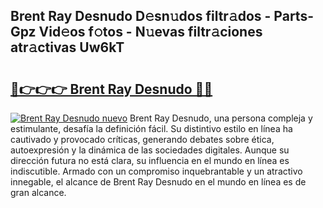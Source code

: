 ## Brent Ray Desnudo D𝚎sn𝚞dos filtr𝚊dos - Parts-Gpz Vid𝚎os f𝚘tos - N𝚞evas filtr𝚊ciones atr𝚊ctivas Uw6kT

# <h2><a href="http://mbdmt2k.tromn.icu/?c=Brent+Ray+Desnudo">🔗👉👉👉 Brent Ray Desnudo 🔗🔗</a></h2>

[![Brent Ray Desnudo nuevo](https://i.imgur.com/pEAQMta.gif)](http://mbdmt2k.tromn.icu/?c=Brent+Ray+Desnudo)
Brent Ray Desnudo, una persona compleja y estimulante, desafía la definición fácil. Su distintivo estilo en línea ha cautivado y provocado críticas, generando debates sobre ética, autoexpresión y la dinámica de las sociedades digitales. Aunque su dirección futura no está clara, su influencia en el mundo en línea es indiscutible. Armado con un compromiso inquebrantable y un atractivo innegable, el alcance de Brent Ray Desnudo en el mundo en línea es de gran alcance.
